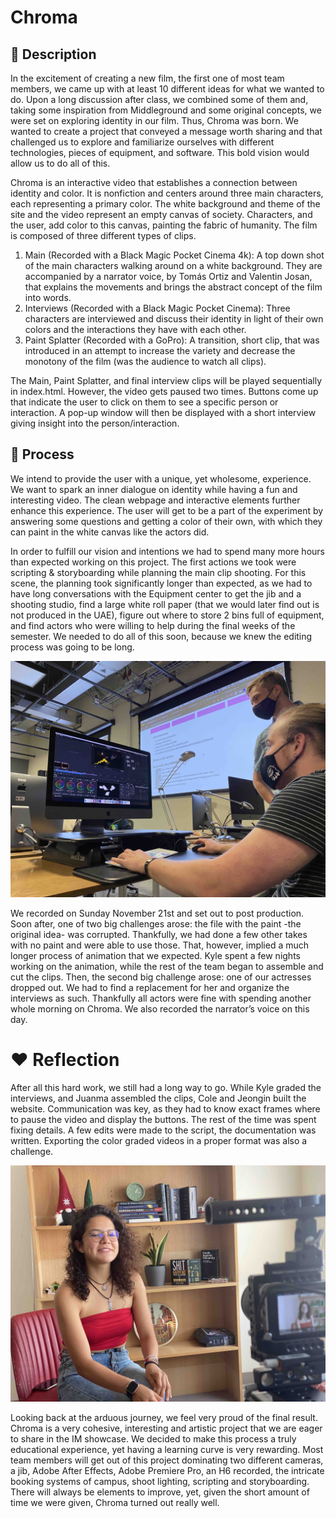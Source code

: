 # Chroma 


## 💛 Description 

In the excitement of creating a new film, the first one of most team members, we came up with at least 10 different ideas for what we wanted to do. Upon a long discussion after class, we combined some of them and, taking some inspiration from Middleground and some original concepts, we were set on exploring identity in our film. Thus, Chroma was born. We wanted to create a project that conveyed a message worth sharing and that challenged us to explore and familiarize ourselves with different technologies, pieces of equipment, and software. This bold vision would allow us to do all of this. 

Chroma is an interactive video that establishes a connection between identity and color. It is nonfiction and centers around three main characters, each representing a primary color. The white background and theme of the site and the video represent an empty canvas of society. Characters, and the user, add color to this canvas, painting the fabric of humanity. The film is composed of three different types of clips. 
<ol>
 <li> Main (Recorded with a Black Magic Pocket Cinema 4k): A top down shot of the main characters walking around on a white background.  They are accompanied by a narrator voice, by Tomás Ortiz and Valentin Josan, that explains the movements and brings the abstract concept of the film into words. </li>
 <li> Interviews (Recorded with a Black Magic Pocket Cinema): Three characters are interviewed and discuss their identity in light of their own colors and the interactions they have with each other. </li>
 <li> Paint Splatter (Recorded with a GoPro): A transition, short clip, that was introduced in an attempt to increase the variety and decrease the monotony of the film (was the audience to watch all clips).</li>
</ol>
The Main, Paint Splatter, and final interview clips will be played sequentially in index.html. However, the video gets paused two times. Buttons come up that indicate the user to click on them to see a specific person or interaction. A pop-up window will then be displayed with a short interview giving insight into the person/interaction. 

## 💙 Process 

We intend to provide the user with a unique,  yet wholesome, experience. We want to spark an inner dialogue on identity while having a fun and interesting video. The clean webpage and interactive elements further enhance this experience. The user will get to be a part of the experiment by answering some questions and getting a color of their own, with which they can paint in the white canvas like the actors did. 

In order to fulfill our vision and intentions we had to spend many more hours than expected working on this project. The first actions we took were scripting & storyboarding while planning the main clip shooting. For this scene, the planning took significantly longer than expected, as we had to have long conversations with the Equipment center to get the jib and a shooting studio, find a large white roll paper (that we would later find out is not produced in the UAE), figure out where to store 2 bins full of equipment, and find actors who were willing to help during the final weeks of the semester. We needed to do all of this soon, because we knew the editing process was going to be long. 

 ![alt text](/Documentation/Animation.jpg)


We recorded on Sunday November 21st and set out to post production. Soon after, one of two big challenges arose: the file with the paint -the original idea- was corrupted. Thankfully, we had done a few other takes with no paint and were able to use those. That, however, implied a much longer process of animation that we expected. Kyle spent a few nights working on the animation, while the rest of the team began to assemble and cut the clips. Then, the second big challenge arose: one of our actresses dropped out. We had to find a replacement for her and organize the interviews as such. Thankfully all actors were fine with spending another whole morning on Chroma. We also recorded the narrator’s voice on this day.

#  ❤️ Reflection 

After all this hard work, we still had a long way to go. While Kyle graded the interviews, and Juanma assembled the clips, Cole and Jeongin built the website. Communication was key, as they had to know exact frames where to pause the video and display the buttons. The rest of the time was spent fixing details. A few edits were made to the script, the documentation was written. Exporting the color graded videos in a proper format was also a challenge.
 
 ![alt text](/Documentation/Interviews.jpg)

 
Looking back at the arduous journey, we feel very proud of the final result. Chroma is a very cohesive, interesting and artistic project that we are eager to share in the IM showcase. We decided to make this process a truly educational experience, yet having a learning curve is very rewarding. Most team members will get out of this project dominating two different cameras, a jib, Adobe After Effects,  Adobe Premiere Pro, an H6 recorded,  the intricate booking systems of campus, shoot lighting, scripting and storyboarding. There will always be elements to improve, yet, given the short amount of time we were given, Chroma turned out really well. 

